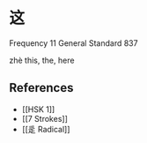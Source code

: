 # 这
Frequency 11
General Standard 837

zhè
this, the, here

## References
- [[HSK 1]]
- [[7 Strokes]]
- [[辵 Radical]]